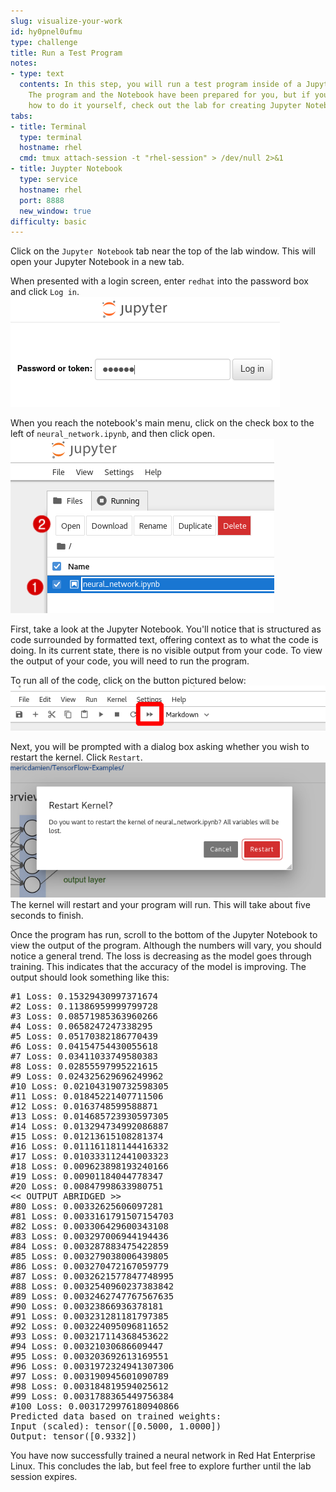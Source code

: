 ```yaml
---
slug: visualize-your-work
id: hy0pnel0ufmu
type: challenge
title: Run a Test Program
notes:
- type: text
  contents: In this step, you will run a test program inside of a Jupyter Notebook.
    The program and the Notebook have been prepared for you, but if you wish to learn
    how to do it yourself, check out the lab for creating Jupyter Notebooks!
tabs:
- title: Terminal
  type: terminal
  hostname: rhel
  cmd: tmux attach-session -t "rhel-session" > /dev/null 2>&1
- title: Juypter Notebook
  type: service
  hostname: rhel
  port: 8888
  new_window: true
difficulty: basic
---
```

Click on the `Jupyter Notebook` tab near the top of the lab window. This will open your Jupyter Notebook in a new tab.

When presented with a login screen, enter `redhat` into the password box and click `Log in`.
![](../assets/jupyter-login.png)

When you reach the notebook's main menu, click on the check box to the left of `neural_network.ipynb`, and then click open.
![](../assets/neural_network_open.png)

First, take a look at the Jupyter Notebook. You'll notice that is structured as code surrounded by formatted text, offering context as to what the code is doing. In its current state, there is no visible output from your code. To view the output of your code, you will need to run the program.

To run all of the code, click on the button pictured below:
![](../assets/jupyter_play_neural.png)

Next, you will be prompted with a dialog box asking whether you wish to restart the kernel. Click `Restart`.
![](../assets/jupyter_run_all_neural.png)
The kernel will restart and your program will run. This will take about five seconds to finish.

Once the program has run, scroll to the bottom of the Jupyter Notebook to view the output of the program. Although the numbers will vary, you should notice a general trend. The loss is decreasing as the model goes through training. This indicates that the accuracy of the model is improving. The output should look something like this:
<pre class="file">
#1 Loss: 0.15329430997371674
#2 Loss: 0.11386959999799728
#3 Loss: 0.08571985363960266
#4 Loss: 0.0658247247338295
#5 Loss: 0.05170382186770439
#6 Loss: 0.04154754430055618
#7 Loss: 0.03411033749580383
#8 Loss: 0.02855597995221615
#9 Loss: 0.024325629696249962
#10 Loss: 0.021043190732598305
#11 Loss: 0.01845221407711506
#12 Loss: 0.0163748599588871
#13 Loss: 0.014685723930597305
#14 Loss: 0.013294734992086887
#15 Loss: 0.01213615108281374
#16 Loss: 0.011161181144416332
#17 Loss: 0.010333112441003323
#18 Loss: 0.009623898193240166
#19 Loss: 0.00901184044778347
#20 Loss: 0.00847998633980751
<< OUTPUT ABRIDGED >>
#80 Loss: 0.00332625606097281
#81 Loss: 0.0033161791507154703
#82 Loss: 0.003306429600343108
#83 Loss: 0.003297006944194436
#84 Loss: 0.003287883475422859
#85 Loss: 0.003279038006439805
#86 Loss: 0.003270472167059779
#87 Loss: 0.0032621577847748995
#88 Loss: 0.0032540960237383842
#89 Loss: 0.0032462747767567635
#90 Loss: 0.00323866936378181
#91 Loss: 0.003231281181797385
#92 Loss: 0.003224095096811652
#93 Loss: 0.003217114368453622
#94 Loss: 0.00321030686609447
#95 Loss: 0.003203692613169551
#96 Loss: 0.0031972324941307306
#97 Loss: 0.003190945601090789
#98 Loss: 0.003184819594025612
#99 Loss: 0.0031788365449756384
#100 Loss: 0.0031729976180940866
Predicted data based on trained weights:
Input (scaled): tensor([0.5000, 1.0000])
Output: tensor([0.9332])
</pre>

You have now successfully trained a neural network in Red Hat Enterprise Linux. This concludes the lab, but feel free to explore further until the lab session expires.
